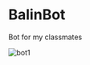 # BalinBot
Bot for my classmates

![bot1](https://github.com/jankubatt/BalinBot/blob/master/bot.png)
